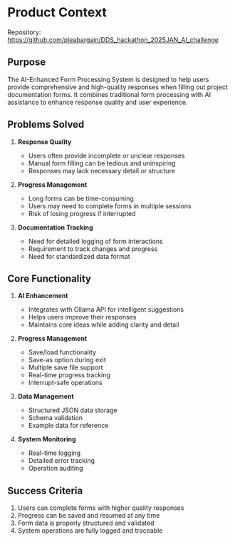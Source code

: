 # Product Context

Repository: https://github.com/pleabargain/DDS_hackathon_2025JAN_AI_challenge

## Purpose
The AI-Enhanced Form Processing System is designed to help users provide comprehensive and high-quality responses when filling out project documentation forms. It combines traditional form processing with AI assistance to enhance response quality and user experience.

## Problems Solved
1. **Response Quality**
   - Users often provide incomplete or unclear responses
   - Manual form filling can be tedious and uninspiring
   - Responses may lack necessary detail or structure

2. **Progress Management**
   - Long forms can be time-consuming
   - Users may need to complete forms in multiple sessions
   - Risk of losing progress if interrupted

3. **Documentation Tracking**
   - Need for detailed logging of form interactions
   - Requirement to track changes and progress
   - Need for standardized data format

## Core Functionality
1. **AI Enhancement**
   - Integrates with Ollama API for intelligent suggestions
   - Helps users improve their responses
   - Maintains core ideas while adding clarity and detail

2. **Progress Management**
   - Save/load functionality
   - Save-as option during exit
   - Multiple save file support
   - Real-time progress tracking
   - Interrupt-safe operations

3. **Data Management**
   - Structured JSON data storage
   - Schema validation
   - Example data for reference

4. **System Monitoring**
   - Real-time logging
   - Detailed error tracking
   - Operation auditing

## Success Criteria
1. Users can complete forms with higher quality responses
2. Progress can be saved and resumed at any time
3. Form data is properly structured and validated
4. System operations are fully logged and traceable

